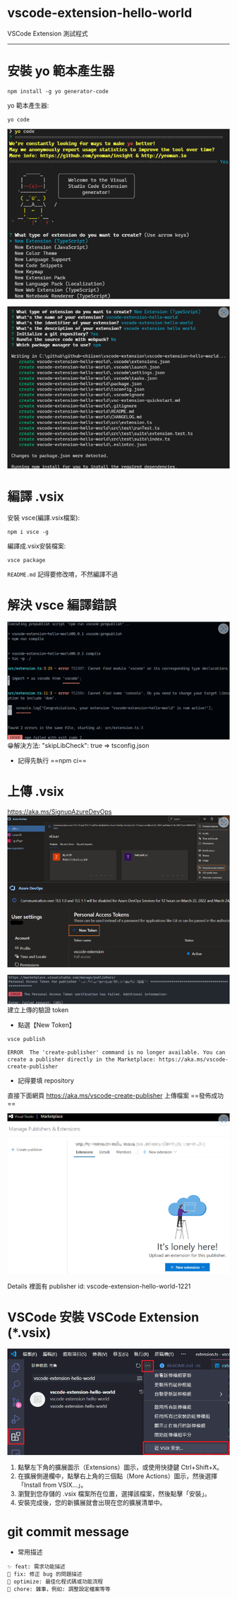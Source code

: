 # vscode-extension-hello-world

VSCode Extension 測試程式

---

# 安裝 yo 範本產生器

```bash=
npm install -g yo generator-code
```

yo 範本產生器:
```bash=
yo code
```

![yo code](./docs/images/yo_code_01.png)

![yo code](./docs/images/yo_code_02.png)

# 編譯 .vsix
安裝 vsce(編譯.vsix檔案):
```bash=
npm i vsce -g
```

編譯成.vsix安裝檔案:
```bash=
vsce package
```
`README.md` 記得要修改唷，不然編譯不過

# 解決 vsce 編譯錯誤
![編譯錯誤](./docs/images/yo_code_03.png)
😁解決方法: "skipLibCheck": true => tsconfig.json
* 記得先執行 ==npm ci==

# 上傳 .vsix
https://aka.ms/SignupAzureDevOps
![AzureDevOps](./docs/images/yo_code_04.png)

![Personal Access Tokens](./docs/images/yo_code_05.png)
建立上傳的驗證 token
- 點選【New Token】
```bash=
vsce publish
```

```bash=
ERROR  The 'create-publisher' command is no longer available. You can create a publisher directly in the Marketplace: https://aka.ms/vscode-create-publisher
```
* 記得要填 repository

直接下面網頁 https://aka.ms/vscode-create-publisher 上傳檔案
==發佈成功==

![create-publisher](./docs/images/yo_code_06.png)

Details 裡面有 publisher id: vscode-extension-hello-world-1221

# VSCode 安裝 VSCode Extension (*.vsix)
![VSCodeExtensionIbstallVsixFile](./docs/images/install_vsix_file.png)
1. 點擊左下角的擴展圖示（Extensions）圖示，或使用快捷鍵 Ctrl+Shift+X。
2. 在擴展側邊欄中，點擊右上角的三個點（More Actions）圖示，然後選擇「Install from VSIX...」。
3. 瀏覽到您存儲的 .vsix 檔案所在位置，選擇該檔案，然後點擊「安裝」。
4. 安裝完成後，您的新擴展就會出現在您的擴展清單中。

# git commit message
- 常用描述
```
✨ feat: 需求功能描述
🐛 fix: 修正 bug 的問題描述
💄 optimize: 最佳化程式碼或功能流程
🔧 chore: 雜事，例如: 調整設定檔案等等 
```

